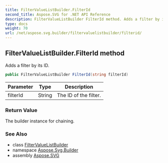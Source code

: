 ```yaml
---
title: FilterValueListBuilder.FilterId
second_title: Aspose.SVG for .NET API Reference
description: FilterValueListBuilder FilterId method. Adds a filter by its ID
type: docs
weight: 70
url: /net/aspose.svg.builder/filtervaluelistbuilder/filterid/
---
```

## FilterValueListBuilder.FilterId method

Adds a filter by its ID.

```csharp
public FilterValueListBuilder FilterId(string filterId)
```

| Parameter | Type | Description |
| --- | --- | --- |
| filterId | String | The ID of the filter. |

### Return Value

The builder instance for chaining.

### See Also

* class [FilterValueListBuilder](../)
* namespace [Aspose.Svg.Builder](../../../aspose.svg.builder/)
* assembly [Aspose.SVG](../../../)
